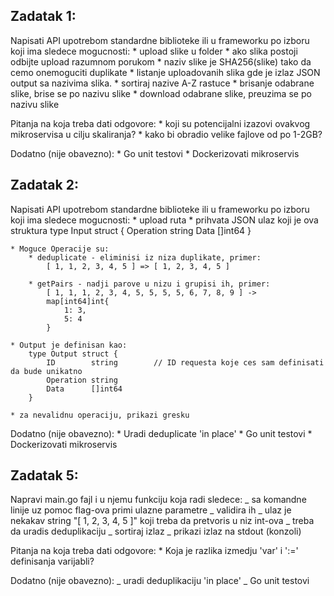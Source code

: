 ## Zadatak 1:

Napisati API upotrebom standardne biblioteke ili u frameworku po izboru koji ima sledece mogucnosti:
    * upload slike u folder
        * ako slika postoji odbijte upload razumnom porukom
        * naziv slike je SHA256(slike) tako da cemo onemoguciti duplikate
    * listanje uploadovanih slika gde je izlaz JSON output sa nazivima slika.
    * sortiraj nazive A-Z rastuce
    * brisanje odabrane slike, brise se po nazivu slike
    * download odabrane slike, preuzima se po nazivu slike

Pitanja na koja treba dati odgovore:
    * koji su potencijalni izazovi ovakvog mikroservisa u cilju skaliranja?
    * kako bi obradio velike fajlove od po 1-2GB?

Dodatno (nije obavezno):
    * Go unit testovi
    * Dockerizovati mikroservis


## Zadatak 2:

Napisati API upotrebom standardne biblioteke ili u frameworku po izboru koji ima sledece mogucnosti:
    * upload ruta
        * prihvata JSON ulaz koji je ova struktura
        type Input struct {
            Operation string
            Data      []int64
        }

    * Moguce Operacije su:
        * deduplicate - eliminisi iz niza duplikate, primer:
            [ 1, 1, 2, 3, 4, 5 ] => [ 1, 2, 3, 4, 5 ]
       
        * getPairs - nadji parove u nizu i grupisi ih, primer:
            [ 1, 1, 1, 2, 3, 4, 5, 5, 5, 5, 6, 7, 8, 9 ] ->
            map[int64]int{
                1: 3,
                5: 4
            }
   
    * Output je definisan kao:
        type Output struct {
            ID        string        // ID requesta koje ces sam definisati da bude unikatno
            Operation string
            Data      []int64
        }

    * za nevalidnu operaciju, prikazi gresku

Dodatno (nije obavezno):
    * Uradi deduplicate 'in place'
    * Go unit testovi
    * Dockerizovati mikroservis


## Zadatak 5:

Napravi main.go fajl i u njemu funkciju koja radi sledece:
_ sa komandne linije uz pomoc flag-ova primi ulazne parametre
_ validira ih
_ ulaz je nekakav string "[ 1, 2, 3, 4, 5 ]" koji treba da pretvoris u niz int-ova
_ treba da uradis deduplikaciju
_ sortiraj izlaz
_ prikazi izlaz na stdout (konzoli)

Pitanja na koja treba dati odgovore: \* Koja je razlika izmedju 'var' i ':=' definisanja varijabli?

Dodatno (nije obavezno):
_ uradi deduplikaciju 'in place'
_ Go unit testovi
